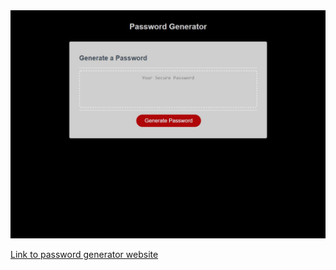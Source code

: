 <img src="screenshot.JPG" alt="Screenshot of password generator homework">

<a href="https://ethanrmcdowell.github.io/Password-Generator/">Link to password generator website</a>
